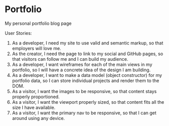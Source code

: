 # Portfolio
My personal portfolio blog page

User Stories:
1. As a developer, I need my site to use valid and semantic markup, so that employers will love me.
2. As the creator, I need the page to link to my social and GitHub pages, so that visitors can follow me and I can build my  audience.
3. As a developer, I want wireframes for each of the main views in my portfolio, so I will have a concrete idea of the design I am building.
4. As a developer, I want to make a data model (object constructor) for my portfolio data, so I can store individual projects and render them to the DOM.
5. As a visitor, I want the images to be responsive, so that content stays properly proportioned.
6. As a visitor, I want the viewport properly sized, so that content fits all the size I have available.
7. As a visitor, I want the primary nav to be responsive, so that I can get around using any device.
